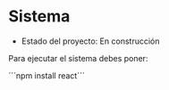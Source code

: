 <h1>Sistema</h1>

- Estado del proyecto: En construcción

Para ejecutar el sistema debes poner:

´´´npm install react´´´
